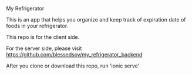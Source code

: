 
My Refrigerator


This is an app that helps you organize and keep track of expiration date of foods in your refrigerator.

This repo is for the client side.

For the server side, please visit https://github.com/blessedsoy/my_refrigerator_backend

After you clone or download this repo, run 'ionic serve'
